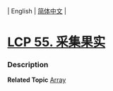 | English | [简体中文](README.md) |

# [LCP 55. 采集果实](https://leetcode.cn/problems/PTXy4P)
 ### Description

**Related Topic**  [Array](https://leetcode.cn/tag/array) 